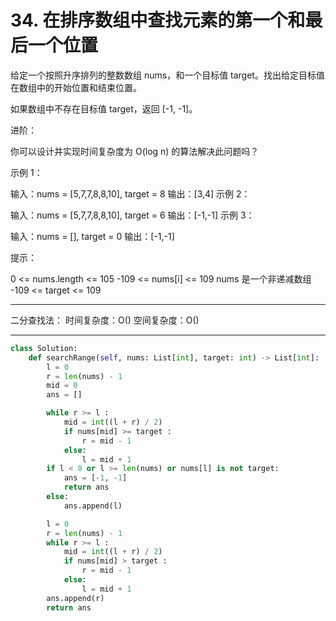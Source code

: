 # 34. 在排序数组中查找元素的第一个和最后一个位置

给定一个按照升序排列的整数数组 nums，和一个目标值 target。找出给定目标值在数组中的开始位置和结束位置。

如果数组中不存在目标值 target，返回 [-1, -1]。

进阶：

你可以设计并实现时间复杂度为 O(log n) 的算法解决此问题吗？

示例 1：

输入：nums = [5,7,7,8,8,10], target = 8
输出：[3,4]
示例 2：

输入：nums = [5,7,7,8,8,10], target = 6
输出：[-1,-1]
示例 3：

输入：nums = [], target = 0
输出：[-1,-1]
 

提示：

0 <= nums.length <= 105
-109 <= nums[i] <= 109
nums 是一个非递减数组
-109 <= target <= 109

---

二分查找法：
时间复杂度：O() 空间复杂度：O()  

---

```py
class Solution:
    def searchRange(self, nums: List[int], target: int) -> List[int]:
        l = 0
        r = len(nums) - 1
        mid = 0
        ans = []

        while r >= l :
            mid = int((l + r) / 2)
            if nums[mid] >= target :
                r = mid - 1
            else:
                l = mid + 1
        if l < 0 or l >= len(nums) or nums[l] is not target:
            ans = [-1, -1]
            return ans
        else:
            ans.append(l)

        l = 0
        r = len(nums) - 1
        while r >= l :
            mid = int((l + r) / 2)
            if nums[mid] > target :
                r = mid - 1
            else:
                l = mid + 1
        ans.append(r)
        return ans
```
